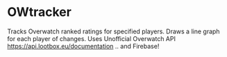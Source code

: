 # OWtracker
Tracks Overwatch ranked ratings for specified players. Draws a line graph for each player of changes.
Uses Unofficial Overwatch API https://api.lootbox.eu/documentation 
.. and Firebase!
